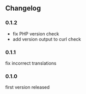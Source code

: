 ## Changelog

### 0.1.2

- fix PHP version check
- add version output to curl check

### 0.1.1

fix incorrect translations


### 0.1.0

first version released
